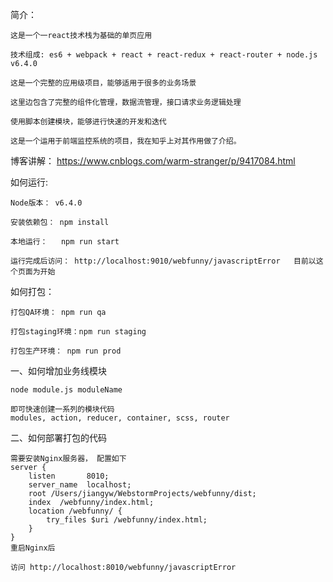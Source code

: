 简介：

    这是一个一react技术栈为基础的单页应用
    
    技术组成: es6 + webpack + react + react-redux + react-router + node.js v6.4.0
    
    这是一个完整的应用级项目，能够适用于很多的业务场景
    
    这里边包含了完整的组件化管理，数据流管理，接口请求业务逻辑处理
    
    使用脚本创建模块，能够进行快速的开发和迭代
    
    这是一个运用于前端监控系统的项目，我在知乎上对其作用做了介绍。
    
博客讲解：
    https://www.cnblogs.com/warm-stranger/p/9417084.html

如何运行:

    Node版本： v6.4.0

    安装依赖包： npm install

    本地运行：   npm run start

    运行完成后访问： http://localhost:9010/webfunny/javascriptError   目前以这个页面为开始


如何打包：

    打包QA环境： npm run qa

    打包staging环境：npm run staging

    打包生产环境： npm run prod



一、如何增加业务线模块

    node module.js moduleName 
    
    即可快速创建一系列的模块代码
    modules, action, reducer, container, scss, router
    
二、如何部署打包的代码

    需要安装Nginx服务器， 配置如下
    server {
        listen       8010;
        server_name  localhost;
        root /Users/jiangyw/WebstormProjects/webfunny/dist;
        index  /webfunny/index.html;
        location /webfunny/ {
            try_files $uri /webfunny/index.html;
        }
    }
    重启Nginx后
    
    访问 http://localhost:8010/webfunny/javascriptError 
    




















    
